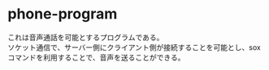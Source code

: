# phone-program
これは音声通話を可能とするプログラムである。  
ソケット通信で、サーバー側にクライアント側が接続することを可能とし、soxコマンドを利用することで、音声を送ることができる。

